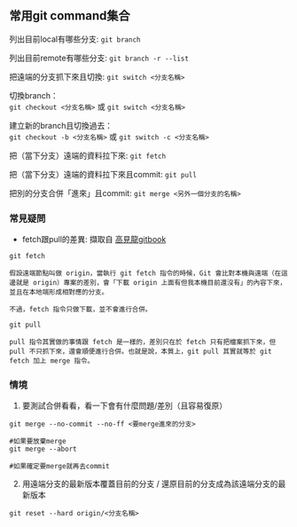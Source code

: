 ## 常用git command集合

列出目前local有哪些分支: 
```git branch```

列出目前remote有哪些分支: 
```git branch -r --list```

把遠端的分支抓下來且切換: 
```git switch <分支名稱>```

切換branch：\
```git checkout <分支名稱>```  或  ```git switch <分支名稱>```

建立新的branch且切換過去：\
```git checkout -b <分支名稱>``` 或  ```git switch -c <分支名稱>```

把（當下分支）遠端的資料拉下來: 
```git fetch```

把（當下分支）遠端的資料拉下來且commit: 
```git pull```

把別的分支合併「進來」且commit: 
```git merge <另外一個分支的名稱>```

### 常見疑問
- fetch跟pull的差異: 擷取自 [高見龍gitbook](https://gitbook.tw/interview#)
```
git fetch

假設遠端節點叫做 origin，當執行 git fetch 指令的時候，Git 會比對本機與遠端（在這邊就是 origin）專案的差別，會「下載 origin 上面有但我本機目前還沒有」的內容下來，並且在本地端形成相對應的分支。

不過，fetch 指令只做下載，並不會進行合併。

git pull

pull 指令其實做的事情跟 fetch 是一樣的，差別只在於 fetch 只有把檔案抓下來，但 pull 不只抓下來，還會順便進行合併。也就是說，本質上，git pull 其實就等於 git fetch 加上 merge 指令。
```



### 情境
1. 要測試合併看看，看一下會有什麼問題/差別（且容易復原）
```
git merge --no-commit --no-ff <要merge進來的分支>

#如果要放棄merge
git merge --abort

#如果確定要merge就再去commit
```

2. 用遠端分支的最新版本覆蓋目前的分支 / 還原目前的分支成為該遠端分支的最新版本
```
git reset --hard origin/<分支名稱>
```
